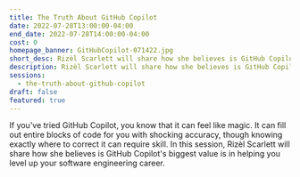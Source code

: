 ```yaml
---
title: The Truth About GitHub Copilot
date: 2022-07-28T13:00:00-04:00
end_date: 2022-07-28T14:00:00-04:00
cost: 0
homepage_banner: GitHubCopilot-071422.jpg
short_desc: Rizèl Scarlett will share how she believes is GitHub Copilot's biggest value is in helping you level up your software engineering career.
description: Rizèl Scarlett will share how she believes is GitHub Copilot's biggest value is in helping you level up your software engineering career.
sessions:
  - the-truth-about-github-copilot
draft: false
featured: true
---
```


If you've tried GitHub Copilot, you know that it can feel like magic. It can fill out entire blocks of code for you with shocking accuracy, though knowing exactly where to correct it can require skill. In this session, Rizèl Scarlett will share how she believes is GitHub Copilot's biggest value is in helping you level up your software engineering career.

